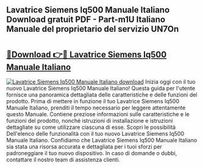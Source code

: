 ## Lavatrice Siemens Iq500 Manuale Italiano Download gratuit PDF - Part-m1U Italiano Manuale del proprietario del servizio UN7On

# <h2><a href="http://dfbdzs7.blite.top/?on=Lavatrice+Siemens+Iq500+Manuale+Italiano">🔗Download 👉🔴 Lavatrice Siemens Iq500 Manuale Italiano</a></h2>

[![Lavatrice Siemens Iq500 Manuale Italiano download](https://i.imgur.com/lujVjoI.png)](http://dfbdzs7.blite.top/?on=Lavatrice+Siemens+Iq500+Manuale+Italiano)
Inizia oggi con il tuo nuovo Lavatrice Siemens Iq500 Manuale Italiano! Questa guida per l'utente fornisce una panoramica dettagliata delle caratteristiche e delle funzioni del prodotto. Prima di mettere in funzione il tuo Lavatrice Siemens Iq500 Manuale Italiano, prenditi il tempo necessario per leggere attentamente questo Manuale. Contiene preziose informazioni sulle caratteristiche e le funzioni del prodotto, nonché istruzioni di installazione e istruzioni dettagliate su come utilizzare ciascuna di esse. Scopri le possibilità Dell'elenco delle funzionalità con il tuo nuovo Lavatrice Siemens Iq500 Manuale Italiano. Confidiamo che Lavatrice Siemens Iq500 Manuale Italiano sia stata una risorsa accurata e dettagliata per i tuoi sforzi per padroneggiare il tuo nuovo dispositivo. In caso di domande o dubbi, contattare il nostro team di assistenza clienti.
